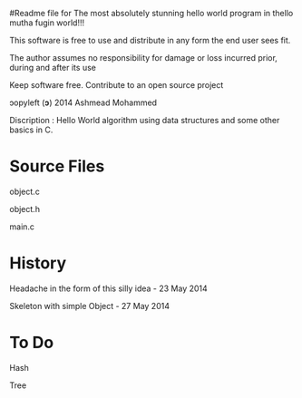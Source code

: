 #Readme file for The most absolutely stunning hello world program in thello mutha fugin world!!!<p>
 This software is free to use and distribute in any form the end user sees fit.<p>
 The author assumes no responsibility for damage or loss incurred prior, during and after its use<P>
 Keep software free. Contribute to an open source project<P>
 ↄopyleft (<B>ↄ</B>) 2014 Ashmead Mohammed<P>
 Discription : Hello World algorithm using data structures and some other basics in C. 


# Source Files

 object.c<P>
 object.h<P>
 main.c<P>
 
# History

 Headache in the form of this silly idea - 23 May 2014
 
 Skeleton with simple Object - 27 May 2014
 
# To Do

 Hash
 
 Tree
